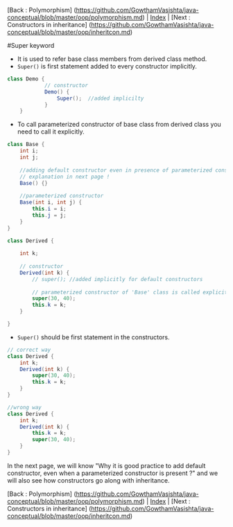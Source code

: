 [Back : Polymorphism] (https://github.com/GowthamVasishta/java-conceptual/blob/master/oop/polymorphism.md) | [Index](https://github.com/GowthamVasishta/java-conceptual/tree/master/oop) | [Next : Constructors in inheritance] (https://github.com/GowthamVasishta/java-conceptual/blob/master/oop/inheritcon.md)

#Super keyword

-  It is used to refer base class members from derived class method.
- `Super()` is first statement added to every constructor implicitly.
```java
class Demo {
			// constructor
			Demo() {
				Super();  //added implicilty
			}
	}

```

 - To call parameterized constructor of base class from derived class you need to call it explicitly.

```java
class Base {
	int i;
	int j;
	
	//adding default constructor even in presence of parameterized constructor is good practise.
	// explanation in next page !
	Base() {}
		
	//parameterized constructor
	Base(int i, int j) {
		this.i = i;
		this.j = j;
	}
}

class Derived {
	
	int k;
	
	// constructor
	Derived(int k) {
		// super(); //added implicitly for default constructors
		
		// parameterized constructor of 'Base' class is called explicitly
		super(30, 40);
		this.k = k;
	}

}
```
- `Super()` should be first statement in the constructors.
```java
// correct way
class Derived {
	int k;
	Derived(int k) {
		super(30, 40);
		this.k = k;
	}
}

//wrong way
class Derived {
	int k;
	Derived(int k) {
		this.k = k;
		super(30, 40);
	}
}

```

In the next page, we will know "Why it is good practice to add default constructor, even when a parameterized constructor is present ?" and we will also see how constructors go along with inheritance.

	
[Back : Polymorphism] (https://github.com/GowthamVasishta/java-conceptual/blob/master/oop/polymorphism.md) | [Index](https://github.com/GowthamVasishta/java-conceptual/tree/master/oop) | [Next : Constructors in inheritance] (https://github.com/GowthamVasishta/java-conceptual/blob/master/oop/inheritcon.md)
